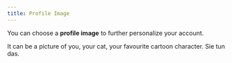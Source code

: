 ```yaml
---
title: Profile Image
---
```


You can choose a **profile image** to further personalize your account.

It can be a picture of you, your cat, your favourite cartoon character. Sie tun das.
